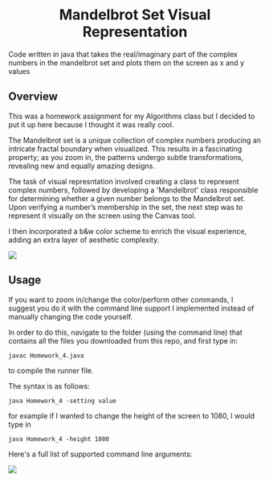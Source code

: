 <h1 align="center"> Mandelbrot Set Visual Representation </h1>
Code written in java that takes the real/imaginary part of the complex numbers in the mandelbrot set and plots them on the screen as x and y values


## Overview

This was a homework assignment for my Algorithms class but I decided to put it up here because I thought it was really cool.

The Mandelbrot set is a unique collection of complex numbers producing an intricate fractal boundary when visualized. This results in a fascinating property; as you zoom in, the patterns undergo subtle transformations, revealing new and equally amazing designs.

The task of visual represntation involved creating a class to represent complex numbers, followed by developing a 'Mandelbrot' class responsible for determining whether a given number belongs to the Mandelbrot set. Upon verifying a number’s membership in the set, the next step was to represent it visually on the screen using the Canvas tool.

I then incorporated a b&w color scheme to enrich the visual experience, adding an extra layer of aesthetic complexity.

<img align="center" src="https://i.imgur.com/nZAaSVF.jpg">





## Usage

If you want to zoom in/change the color/perform other commands, I suggest you do it with the command line support I implemented instead of manually changing the code yourself.

In order to do this, navigate to the folder (using the command line) that contains all the files you downloaded from this repo, and first type in:

```shell
javac Homework_4.java
```

to compile the runner file.

The syntax is as follows:

```shell
java Homework_4 -setting value
```

for example if I wanted to change the height of the screen to 1080, I would type in

```shell
java Homework_4 -height 1080
```

Here's a full list of supported command line arguments:

<img src="https://i.imgur.com/JXht7EE.jpg">
